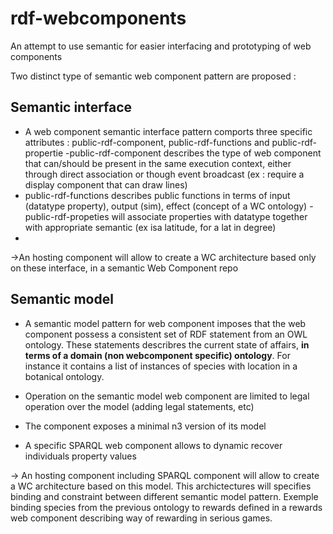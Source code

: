 # rdf-webcomponents
An attempt to use semantic for easier interfacing and prototyping of web components

Two distinct type of semantic web component pattern are proposed : 
## Semantic interface
 - A web component semantic interface pattern comports three specific attributes  : public-rdf-component, public-rdf-functions and public-rdf-propertie
 -public-rdf-component describes the type of web component that can/should be present in the same execution context, either through direct association or though event broadcast (ex : require a display component that can draw lines) 
 - public-rdf-functions describes public functions in terms of input (datatype property), output (sim), effect (concept of a WC ontology)
 -public-rdf-propeties will associate properties with datatype together with appropriate semantic (ex isa latitude, for a lat in degree)
 -
 
->An hosting component will allow to create a WC architecture based only on these interface, in a semantic Web Component repo

## Semantic model

- A semantic model pattern for web component imposes that the web component possess a consistent set of RDF statement from an OWL ontology. These statements describres the current state of affairs, **in terms of a domain (non webcomponent specific) ontology**. For instance it contains a list of instances of species with location in a botanical ontology.

- Operation on the semantic model web component are limited to legal operation over the model (adding legal statements, etc)

- The component exposes a minimal n3 version of its model

- A specific SPARQL web component allows to dynamic recover individuals property values

 -> An hosting component including SPARQL component will allow to create a WC architecture based on this model. This archictectures will specifies binding and constraint between different semantic model pattern. Exemple binding species from the previous ontology to rewards defined in a rewards web component describing way of rewarding in serious games.
 
 


 
 
